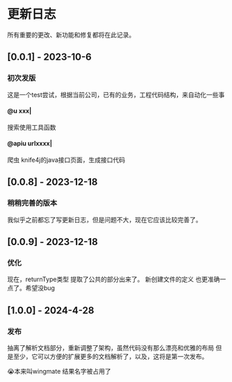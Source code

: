 
# 更新日志

所有重要的更改、新功能和修复都将在此记录。

## [0.0.1] - 2023-10-6

### 初次发版
这是一个test尝试，根据当前公司，已有的业务，工程代码结构，来自动化一些事
#### @u xxx|
搜索使用工具函数
#### @apiu urlxxxx|
爬虫 knife4j的java接口页面，生成接口代码

## [0.0.8] - 2023-12-18

### 稍稍完善的版本
我似乎之前都忘了写更新日志，但是问题不大，现在它应该比较完善了。

## [0.0.9] - 2023-12-18

### 优化
现在，returnType类型 提取了公共的部分出来了。
新创建文件的定义 也更准确一点了。希望没bug

## [1.0.0] - 2024-4-28

### 发布
抽离了解析文档部分，重新调整了架构，虽然代码没有那么漂亮和优雅的布局
但是至少，它可以方便的扩展更多的文档解析了，以及，这将是第一次发布。

😭本来叫wingmate 结果名字被占用了

